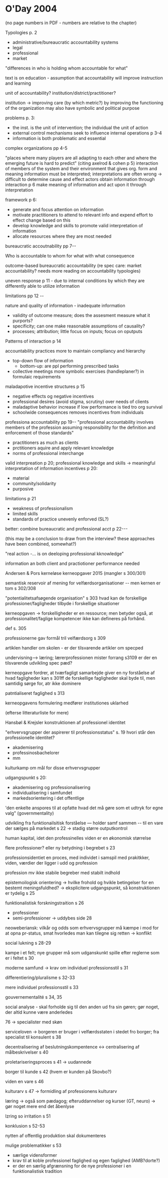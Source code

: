 # O'Day 2004
(no page numbers in PDF - numbers are relative to the chapter)

Typologies p. 2

 - administrative/bureaucratic accountability systems
 - legal
 - professional
 - market

"differences in who is holding whom accountable for what"

text is on education - assumption that accountability will improve instruction and learning

unit of accountability? institution/district/practitioner?

institution → improving care (by which metric?) by improving the functioning of the organization
may also have symbolic and political purpose

problems p. 3:

- the inst. is the unit of intervention; the individual the unit of action
- external control mechanisms seek to influence internal operations p 3-4
- information is both problematic and essential

complex organizations pp 4-5

"places where many players are all adapting to each other and where the emerging future is hard to predict"
(citing axelrod & cohen p 5)
interaction of members of the system and their environment that gives org. form and meaning
information must be interpreted; interpretations are often wrong → difficult to determine cause and effect
actors obtain information through interaction p 6
make meaning of information and act upon it through interpretation

framework p 6:

- generate and focus attention on information
- motivate practitioners to attend to relevant info and expend effort to effect change based on this
- develop knowledge and skills to promote valid interpretation of information
- allocate resources where they are most needed

bureaucratic accoutnability pp 7--

Who is accountable
to whom
for what
with what consequence

outcome-based bureaucratic accountability (re spec care: market accountability? needs more reading on accountability typologies)

uneven response p 11 - due to internal conditions by which they are differently able to utilize information

limitations pp 12 --

nature and quality of information - inadequate information
- validity of outcome measure; does the assesment measure what it purports?
- specificity; can one make reasonable assumptions of causality?
- processes; attribution; little focus on inputs; focus on oputputs

Patterns of interaction p 14

accountability practices more to maintain compliancy and hierarchy
- top-down flow of information
    - bottom-up: are ppl performing prescribed tasks
- collective meetings more symbolic exercises (handleplaner?) in formulaic requirements

maladapotive incentive structures p 15
- negative effects og negative incentives
- professional desires (avoid stigma, scrutiny) over needs of clients
- maladaptive behavior increase if low performance is tied tro org survival
- schoolwide consequences removes incentives from individuals

professiona accountability pp 19--
"professional accountability involves members of the profession assuming responsibility for the definition and enforcement of those standards"
- practitioners as much as clients
- prctitioners aquire and apply relevant knowledge
- norms of professional interchange

valid interpreation p 20; professional knowledge and skills → meaningful interpretation of information
incentives p 20:
- material
- community/solidarity
- purposive

limitations p 21
- weakness of professionalism
- limited skills
- standards of practice unevenly enforved (SL?)

better: combine bureaucratic and professional acct p 22---

(this may be a conclusion to draw from the interview? these approaches have been combined, somewhat?)

"real action -... is on deeloping professional kknowledge"

information an both client and practiotioner performance needed


Andersen & Pors kerneløse kerneopgaver 2015 (mangler s 300/301)

semantisk reservoir af mening for velfærdsorganisationer -- men kernen er tom s 302/308

"potentialitetsafsøgende organisation" s 303
hvad kan de forskellige professioner/fagligheder tilbyde i forskellige situationer

kerneopgaven → forskelligheder er en ressource; men betyder også, at professionalitet/faglige kompetencer ikke kan defineres på forhånd.

def s. 305

professionerne gav formål tril velfærdsorg s 309

artiklen handler om skolen - er der tilsvarende artikler om specped

undervisning--> læring; lærerprofessionen mister forrang s3109
er der en tilsvarende udvikling spec pæd?

kerneopgave fordrer, at tværfagligt samarbejde giver en ny forståelse af hvad fagligheder kan s 301ff
de forskellige fagligheder skal byde til, men samtidig sørge for, atr ikke dominere

patntialiseret faglighed s 313

kerneopgavens formulering medfører institutiones uklarhed

(efterse litteraturliste for mere)


Hansbøl & Krejsler konstruktionen af professionel identitet

"erhvervsgrupper der aspirerer til professionsstatus" s. 19
hvori står den professionelle identitet?
- akademisering
- professinosbachelorer
- mm

kulturkamp om mål for disse erhvervsgrupper

udgangspunkt s 20:
- akademisering og professionalisering
- individualisering i samfundet
- markedsorientering i det offentlige

'den enkelte anspores til at opfatte hvad det må gøre som et udtryk for egne valg" (governmentality)

udvikling fra funktionailsitisk forståelse — holder samf sammen -- til en vare der sælges på markedet s 22
→ stadig større outputkontrol

human kapital, idet den professinelles viden er en økonomisk størrelse

flere professioner? eller ny betydning i begrebet s 23

professionsidentiet en proces, med individet i samspil med prakitkker, viden, værdier der ligger i udd og profession

profession mv ikke stabile begreber med stabilt indhold

epistemoilogisk orientering → hvilke frohold og hvikle betingelser for en bestemt meningsfuldhed?
→ eksplicitere udgangspunkt, så konstruktionen er tydelig s 25

funktionalistisk forskningstraition s 26 
- professioner
- semi-professioner → uddybes side 28

neoweberiansk: vilkår og odds som erhvervsgrupper må kæmpe i mod for at opna pr-status, smat hvorledes man kan tilegne sig retten → konflikt

social lukning s 28-29

kampe i et felt; nye grupper må som udganskunkt spille efter reglerne som er i feltet s 30

moderne samfund → krav om individuel professionsstil s 31

differentiering/pluralisme s 32-33

mere individuel professionsstil s 33

gouvernementalité s 34, 35

social analyse - skal forholde sig til den anden ud fra sin gøren; gør noget, der altid kunne være anderledes

76 → specialister med skøn

serviceloven -> borgeren er bruger i velfærdsstaten i stedet fro borger; fra specialist til konsulent s 38

decentralisering af beslutningskompentence ↔ centralisering af målbeskrivelser s 40

proletariseringsproces s 41 → uudannede

borger til kunde s 42 (hvem er kunden på Skovbo?)

viden en vare s 46

kulturarv s 47 → formidling af professionens kulturarv

læring → også som pædagog; efteruddannelser og kurser (GT, neuro) → gør noget mere end det åbenlyse

lzring so irritation s 51

konklusion s 52-53

nytten af offentlig produktion skal dokumenteres

mulige problematikker s 53
- særlige vidensformer
- krav til at koble professionel faglighed og egen faglighed (AMB?dorte?)
- er der en særlig afgrænsning for de nye professioner i en funktionalistisk tradition


